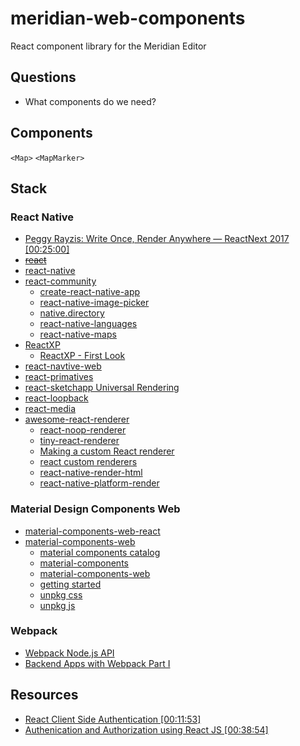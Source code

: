 # meridian-web-components

React component library for the Meridian Editor

## Questions

* What components do we need?

## Components

`<Map>`
`<MapMarker>`

## Stack

### React Native

* [Peggy Rayzis: Write Once, Render Anywhere — ReactNext 2017 [00:25:00]](https://www.youtube.com/watch?v=HLWM2uhv2wI)
* ~~[react](https://reactjs.org/)~~
* [react-native](http://facebook.github.io/react-native/)
* [react-community](https://github.com/react-community)
  * [create-react-native-app](https://github.com/react-community/create-react-native-app)
  * [react-native-image-picker](https://github.com/react-community/react-native-image-picker)
  * [native.directory](https://native.directory/)
  * [react-native-languages](https://github.com/react-community/react-native-languages)
  * [react-native-maps](https://github.com/react-community/react-native-maps)
* [ReactXP](https://microsoft.github.io/reactxp/)
  * [ReactXP - First Look](https://medium.com/react-native-training/reactxp-first-look-d3dd1d08febd)
* [react-navtive-web](https://github.com/necolas/react-native-web)
* [react-primatives](https://github.com/lelandrichardson/react-primitives)
* [react-sketchapp Universal Rendering](http://airbnb.io/react-sketchapp/docs/guides/universal-rendering.html)
* [react-loopback](https://www.npmjs.com/package/react-loopback)
* [react-media](https://github.com/ReactTraining/react-media)
* [awesome-react-renderer](https://github.com/chentsulin/awesome-react-renderer)
  * [react-noop-renderer](https://www.npmjs.com/package/react-noop-renderer)
  * [tiny-react-renderer](https://github.com/iamdustan/tiny-react-renderer)
  * [Making a custom React renderer](https://github.com/nitin42/Making-a-custom-React-renderer)
  * [react custom renderers](https://goshakkk.name/react-custom-renderers/)
  * [react-native-render-html](https://www.npmjs.com/package/react-native-render-html)
  * [react-native-platform-render](https://www.npmjs.com/package/react-native-platform-render)

### Material Design Components Web

* [material-components-web-react](https://github.com/material-components/material-components-web-react)
* [material-components-web](https://github.com/material-components/material-components-web)
  * [material components catalog](http://material-components-web.appspot.com/)
  * [material-components](https://github.com/material-components)
  * [material-components-web](https://github.com/material-components/material-components-web)
  * [getting started](https://material.io/components/web/docs/getting-started/)
  * [unpkg css](https://unpkg.com/material-components-web@latest/dist/material-components-web.css)
  * [unpkg js](https://unpkg.com/material-components-web@latest/dist/material-components-web.js)

### Webpack

* [Webpack Node.js API](https://webpack.js.org/api/node/)
* [Backend Apps with Webpack Part I](https://jlongster.com/Backend-Apps-with-Webpack--Part-I)

## Resources

* [React Client Side Authentication [00:11:53]](https://www.youtube.com/watch?v=oRL-pttfNSc)
* [Authenication and Authorization using React JS [00:38:54]](https://www.youtube.com/watch?v=VuCRP3RtYhI)
